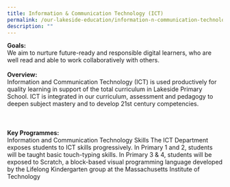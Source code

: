 ```yaml
---
title: Information & Communication Technology (ICT)
permalink: /our-lakeside-education/information-n-communication-technology-ict/
description: ""
---
```




<b>Goals:</b>
<br>
We aim to nurture future-ready and responsible digital learners, who are well read and able to work collaboratively with others.
<br><br>
<b>Overview:</b>
<br>
Information and Communication Technology (ICT) is used productively for quality learning in support of the total curriculum in Lakeside Primary School. ICT is integrated in our curriculum, assessment and pedagogy to deepen subject mastery and to develop 21st century competencies.
<br><br>
<br><br>
<b>Key Programmes:</b>
<br>
Information and Communication Technology Skills
The ICT Department exposes students to ICT skills progressively. In Primary 1 and 2, students will be taught basic touch-typing skills. In Primary 3 & 4, students will be exposed to Scratch, a block-based visual programming language developed by the Lifelong Kindergarten group at the Massachusetts Institute of Technology